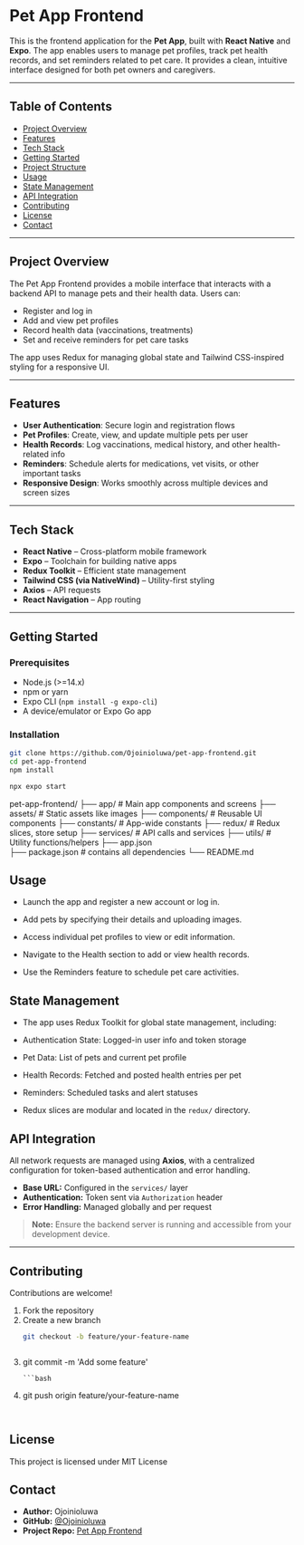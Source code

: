 # Pet App Frontend

This is the frontend application for the **Pet App**, built with **React Native** and **Expo**. The app enables users to manage pet profiles, track pet health records, and set reminders related to pet care. It provides a clean, intuitive interface designed for both pet owners and caregivers.

---

## Table of Contents

- [Project Overview](#project-overview)  
- [Features](#features)  
- [Tech Stack](#tech-stack)  
- [Getting Started](#getting-started)  
- [Project Structure](#project-structure)  
- [Usage](#usage)  
- [State Management](#state-management)  
- [API Integration](#api-integration)  
- [Contributing](#contributing)  
- [License](#license)  
- [Contact](#contact)  

---

## Project Overview

The Pet App Frontend provides a mobile interface that interacts with a backend API to manage pets and their health data. Users can:

- Register and log in  
- Add and view pet profiles  
- Record health data (vaccinations, treatments)  
- Set and receive reminders for pet care tasks  

The app uses Redux for managing global state and Tailwind CSS-inspired styling for a responsive UI.

---

## Features

- **User Authentication**: Secure login and registration flows  
- **Pet Profiles**: Create, view, and update multiple pets per user  
- **Health Records**: Log vaccinations, medical history, and other health-related info  
- **Reminders**: Schedule alerts for medications, vet visits, or other important tasks  
- **Responsive Design**: Works smoothly across multiple devices and screen sizes  

---

## Tech Stack

- **React Native** – Cross-platform mobile framework  
- **Expo** – Toolchain for building native apps  
- **Redux Toolkit** – Efficient state management  
- **Tailwind CSS (via NativeWind)** – Utility-first styling  
- **Axios** – API requests  
- **React Navigation** – App routing  

---

## Getting Started

### Prerequisites

- Node.js (>=14.x)  
- npm or yarn  
- Expo CLI (`npm install -g expo-cli`)  
- A device/emulator or Expo Go app

### Installation

```bash
git clone https://github.com/Ojoinioluwa/pet-app-frontend.git
cd pet-app-frontend
npm install

npx expo start
```

pet-app-frontend/
├── app/                  # Main app components and screens
├── assets/               # Static assets like images
├── components/           # Reusable UI components
├── constants/            # App-wide constants
├── redux/                # Redux slices, store setup
├── services/             # API calls and services
├── utils/                # Utility functions/helpers
├── app.json              
├── package.json          # contains all dependencies
└── README.md

## Usage
- Launch the app and register a new account or log in.

- Add pets by specifying their details and uploading images.

- Access individual pet profiles to view or edit information.

- Navigate to the Health section to add or view health records.

- Use the Reminders feature to schedule pet care activities.

## State Management
- The app uses Redux Toolkit for global state management, including:

- Authentication State: Logged-in user info and token storage

- Pet Data: List of pets and current pet profile

- Health Records: Fetched and posted health entries per pet

- Reminders: Scheduled tasks and alert statuses

- Redux slices are modular and located in the `redux/` directory.

## API Integration

All network requests are managed using **Axios**, with a centralized configuration for token-based authentication and error handling.

- **Base URL:** Configured in the `services/` layer  
- **Authentication:** Token sent via `Authorization` header  
- **Error Handling:** Managed globally and per request  

> **Note:** Ensure the backend server is running and accessible from your development device.

---

## Contributing

Contributions are welcome!

1. Fork the repository  
2. Create a new branch  
   ```bash
   git checkout -b feature/your-feature-name
   ```
   ```bash
3. git commit -m 'Add some feature'
   ```
   ```bash
4. git push origin feature/your-feature-name
   ```


## License
This project is licensed under MIT License

## Contact

- **Author:** Ojoinioluwa
- **GitHub:** [@Ojoinioluwa](https://github.com/Ojoinioluwa)
- **Project Repo:** [Pet App Frontend](https://github.com/Ojoinioluwa/pet-app-frontend)



